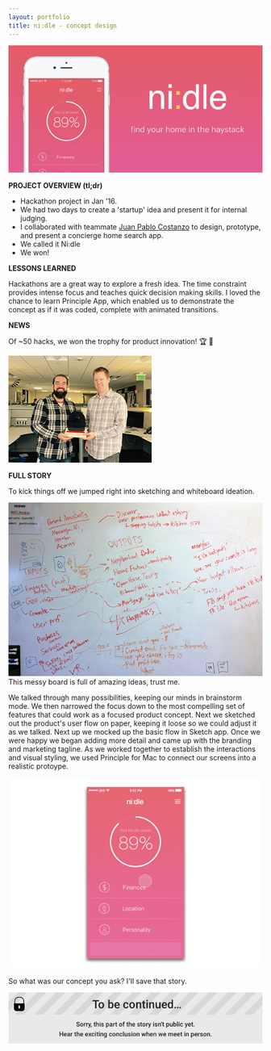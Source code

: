 ```yaml
---
layout: portfolio
title: ni:dle - concept design
---
```


![ni:dle - concept design](/assets/ni-dle/ni-dle.png)


**PROJECT OVERVIEW (tl;dr)**

- Hackathon project in Jan '16. 
- We had two days to create a 'startup' idea and present it for internal judging. 
- I collaborated with teammate [Juan Pablo Costanzo](http://www.jpcostanzo.com/) to design, prototype, and present a concierge home search app. 
- We called it Ni:dle 
- We won!


**LESSONS LEARNED**

Hackathons are a great way to explore a fresh idea. The time constraint provides intense focus and teaches quick decision making skills. I loved the chance to learn Principle App, which enabled us to demonstrate the concept as if it was coded, complete with animated transitions.

**NEWS**

Of ~50 hacks, we won the trophy for product innovation! 🏆 🎉

![ni:dle - winners](/assets/ni-dle/winners_sm.jpg)

**FULL STORY**

To kick things off we jumped right into sketching and whiteboard ideation.
 
![ni:dle - whiteboard](/assets/ni-dle/whiteboard.jpg)
This messy board is full of amazing ideas, trust me.

We talked through many possibilities, keeping our minds in brainstorm mode. We then narrowed the focus down to the most compelling set of features that could work as a focused product concept. Next we sketched out the product's user flow on paper, keeping it loose so we could adjust it as we talked. Next up we mocked up the basic flow in Sketch app. Once we were happy we began adding more detail and came up with the branding and marketing tagline. As we worked together to establish the interactions and visual styling, we used Principle for Mac to connect our screens into a realistic protoype.

![ni:dle - concept design](/assets/ni-dle/ni-dle.gif)

So what was our concept you ask? I'll save that story.

![Restricted](/assets/restricted.png)
